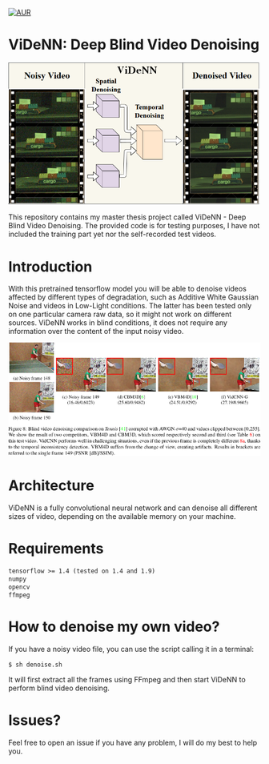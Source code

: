[![AUR](https://img.shields.io/aur/license/yaourt.svg?style=plastic)](LICENSE)

# ViDeNN: Deep Blind Video Denoising

![](./img/ViDeNN.png)

This repository contains my master thesis project called ViDeNN - Deep Blind Video Denoising.
The provided code is for testing purposes, I have not included the training part yet nor the self-recorded test videos.

# Introduction

With this pretrained tensorflow model you will be able to denoise videos affected by different types of degradation, such as Additive White Gaussian Noise and videos in Low-Light conditions. The latter has been tested only on one particular camera raw data, so it might not work on different sources. ViDeNN works in blind conditions, it does not require any information over the content of the input noisy video.

![](./img/tennis_gauss.png)


# Architecture

ViDeNN is a fully convolutional neural network and can denoise all different sizes of video, depending on the available memory on your machine.

# Requirements
```
tensorflow >= 1.4 (tested on 1.4 and 1.9)
numpy
opencv
ffmpeg
```

# How to denoise my own video?

If you have a noisy video file, you can use the script calling it in a terminal:
```
$ sh denoise.sh
```
It will first extract all the frames using FFmpeg and then start ViDeNN to perform blind video denoising.

# Issues?

Feel free to open an issue if you have any problem, I will do my best to help you.

